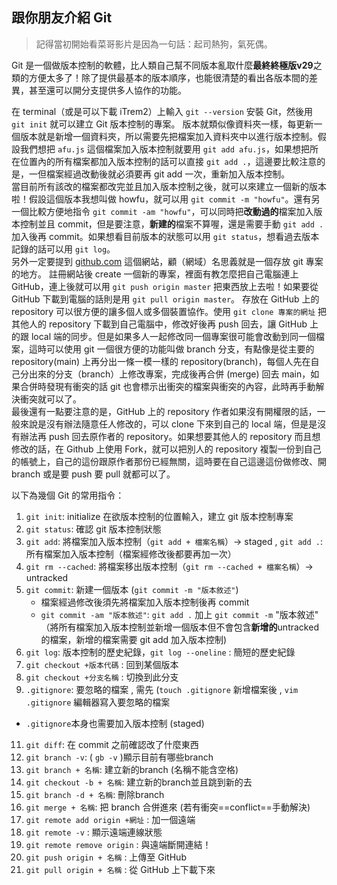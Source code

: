 ## 跟你朋友介紹 Git
> 記得當初開始看菜哥影片是因為一句話：起司熱狗，氣死偶。

Git 是一個做版本控制的軟體，比人類自己幫不同版本亂取什麼**最終終極版v29**之類的方便太多了！除了提供最基本的版本順序，也能很清楚的看出各版本間的差異，甚至還可以開分支提供多人協作的功能。  

在 terminal（或是可以下載 iTrem2）上輸入 `git --version` 安裝 Git，然後用 `git init` 就可以建立 Git 版本控制的專案。
版本就類似像資料夾一樣，每更新一個版本就是新增一個資料夾，所以需要先把檔案加入資料夾中以進行版本控制。假設我們想把 `afu.js` 這個檔案加入版本控制就要用 `git add afu.js`，如果想把所在位置內的所有檔案都加入版本控制的話可以直接 `git add .`，這邊要比較注意的是，一但檔案經過改動後就必須要再 git add 一次，重新加入版本控制。  
當目前所有該改的檔案都改完並且加入版本控制之後，就可以來建立一個新的版本啦！假設這個版本我想叫做 howfu，就可以用 `git commit -m "howfu"`。還有另一個比較方便地指令 `git commit -am "howfu"`，可以同時把**改動過的**檔案加入版本控制並且 commit，但是要注意，**新建的**檔案不算喔，還是需要手動 `git add .` 加入後再 commit。如果想看目前版本的狀態可以用 `git status`，想看過去版本記錄的話可以用 `git log`。  
另外一定要提到 [github.com](https://github.com/) 這個網站，顧（網域）名思義就是一個存放 git 專案的地方。
註冊網站後 create 一個新的專案，裡面有教怎麼把自己電腦連上 GitHub，連上後就可以用 `git push origin master` 把東西放上去啦！如果要從 GitHub 下載到電腦的話則是用 `git pull origin master`。
存放在 GitHub 上的 repository 可以很方便的讓多個人或多個裝置協作。使用 `git clone 專案的網址` 把其他人的 repository 下載到自己電腦中，修改好後再 push 回去，讓 GitHub 上的跟 local 端的同步。但是如果多人一起修改同一個專案很可能會改動到同一個檔案，這時可以使用 git 一個很方便的功能叫做 branch 分支，有點像是從主要的 repository(main) 上再分出一條一模一樣的 repository(branch)，每個人先在自己分出來的分支（branch）上修改專案，完成後再合併 (merge) 回去 main，如果合併時發現有衝突的話 git 也會標示出衝突的檔案與衝突的內容，此時再手動解決衝突就可以了。  
最後還有一點要注意的是，GitHub 上的 repository 作者如果沒有開權限的話，一般來說是沒有辦法隨意任人修改的，可以 clone 下來到自己的 local 端，但是是沒有辦法再 push 回去原作者的 repository。如果想要其他人的 repository 而且想修改的話，在 Github 上使用 Fork，就可以把別人的 repository 複製一份到自己的帳號上，自己的這份跟原作者那份已經無關，這時要在自己這邊這份做修改、開 branch 或是要 push 要 pull 就都可以了。

以下為幾個 Git 的常用指令：
1. `git init`: initialize 在欲版本控制的位置輸入，建立 git 版本控制專案
2. `git status`: 確認 git 版本控制狀態
3. `git add`: 將檔案加入版本控制（`git add + 檔案名稱`）→ staged , `git add .`: 所有檔案加入版本控制（檔案經修改後都要再加一次）
4. `git rm --cached`: 將檔案移出版本控制（`git rm --cached + 檔案名稱`）→ untracked
5. `git commit`: 新建一個版本 (`git commit -m "版本敘述"`)
    * 檔案經過修改後須先將檔案加入版本控制後再 commit
    * `git commit -am "版本敘述"`: `git add .` 加上 `git commit -m` "版本敘述" （將所有檔案加入版本控制並新增一個版本但不會包含**新增的**untracked的檔案，新增的檔案需要 git add 加入版本控制)
6. `git log`: 版本控制的歷史紀錄，`git log --oneline` : 簡短的歷史紀錄
7. `git checkout +版本代碼` : 回到某個版本
8. `git checkout +分支名稱` : 切換到此分支
9. `.gitignore`: 要忽略的檔案 , 需先 (`touch .gitignore` 新增檔案後 , `vim .gitignore` 編輯器寫入要忽略的檔案
* `.gitignore`本身也需要加入版本控制 (staged)
11. `git diff`: 在 commit 之前確認改了什麼東西
12. `git branch -v`: ( `gb -v` )顯示目前有哪些branch
13. `git branch + 名稱`: 建立新的branch (名稱不能含空格)
14. `git checkout -b + 名稱`: 建立新的branch並且跳到新的去
15. `git branch -d + 名稱`: 刪除branch
16. `git merge + 名稱`: 把 branch 合併進來 (若有衝突==conflict==手動解決)
19. `git remote add origin +網址` : 加一個遠端
20. `git remote -v` : 顯示遠端連線狀態
21. `git remote remove origin` : 與遠端斷開連結！
22. `git push origin + 名稱` : 上傳至 GitHub
23. `git pull origin + 名稱` : 從 GitHub 上下載下來